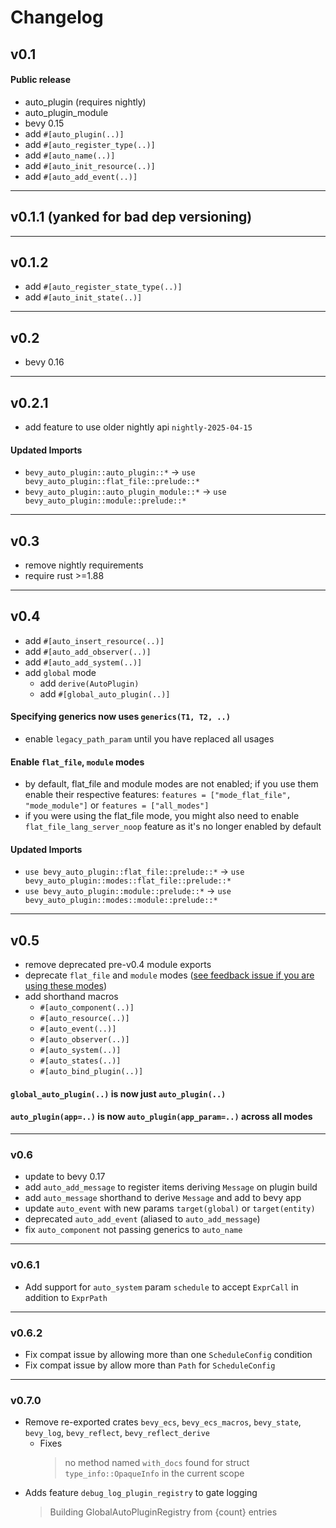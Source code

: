 # Changelog

## v0.1

#### Public release
- auto_plugin (requires nightly)
- auto_plugin_module
- bevy 0.15
- add `#[auto_plugin(..)]`
- add `#[auto_register_type(..)]`
- add `#[auto_name(..)]`
- add `#[auto_init_resource(..)]`
- add `#[auto_add_event(..)]`

---
## v0.1.1 (yanked for bad dep versioning)

---
## v0.1.2
- add `#[auto_register_state_type(..)]`
- add `#[auto_init_state(..)]`

---
## v0.2

- bevy 0.16

---
## v0.2.1

- add feature to use older nightly api `nightly-2025-04-15`

#### Updated Imports

- `bevy_auto_plugin::auto_plugin::*` -> `use bevy_auto_plugin::flat_file::prelude::*`
- `bevy_auto_plugin::auto_plugin_module::*` -> `use bevy_auto_plugin::module::prelude::*`

---
## v0.3

- remove nightly requirements
- require rust >=1.88

---
## v0.4

- add `#[auto_insert_resource(..)]`
- add `#[auto_add_observer(..)]`
- add `#[auto_add_system(..)]`
- add `global` mode
  - add `derive(AutoPlugin)`
  - add `#[global_auto_plugin(..)]`

#### Specifying generics now uses `generics(T1, T2, ..)`
- enable `legacy_path_param` until you have replaced all usages

#### Enable `flat_file`, `module` modes
- by default, flat_file and module modes are not enabled; if you use them enable their respective features:
  `features = ["mode_flat_file", "mode_module"]` or `features = ["all_modes"]`
- if you were using the flat_file mode, you might also need to enable `flat_file_lang_server_noop` feature as it's no longer enabled by default

#### Updated Imports
- `use bevy_auto_plugin::flat_file::prelude::*` -> `use bevy_auto_plugin::modes::flat_file::prelude::*`
- `use bevy_auto_plugin::module::prelude::*` -> `use bevy_auto_plugin::modes::module::prelude::*`

---
## v0.5
- remove deprecated pre-v0.4 module exports
- deprecate `flat_file` and `module` modes ([see feedback issue if you are using these modes](https://github.com/StrikeForceZero/bevy_auto_plugin/issues/19))
- add shorthand macros
  - `#[auto_component(..)]` 
  - `#[auto_resource(..)]` 
  - `#[auto_event(..)]` 
  - `#[auto_observer(..)]` 
  - `#[auto_system(..)]`
  - `#[auto_states(..)]` 
  - `#[auto_bind_plugin(..)]`

#### `global_auto_plugin(..)` is now just `auto_plugin(..)`

#### `auto_plugin(app=..)` is now `auto_plugin(app_param=..)` across all modes

---
### v0.6
- update to bevy 0.17
- add `auto_add_message` to register items deriving `Message` on plugin build
- add `auto_message` shorthand to derive `Message` and add to bevy app
- update `auto_event` with new params `target(global)` or `target(entity)`
- deprecated `auto_add_event` (aliased to `auto_add_message`)
- fix `auto_component` not passing generics to `auto_name`

---
### v0.6.1
- Add support for `auto_system` param `schedule` to accept `ExprCall` in addition to `ExprPath`

---
### v0.6.2
- Fix compat issue by allowing more than one `ScheduleConfig` condition
- Fix compat issue by allow more than `Path` for `ScheduleConfig`

---
### v0.7.0
- Remove re-exported crates `bevy_ecs`, `bevy_ecs_macros`, `bevy_state`, `bevy_log`, `bevy_reflect`, `bevy_reflect_derive`
  - Fixes 
    > no method named `with_docs` found for struct `type_info::OpaqueInfo` in the current scope
- Adds feature `debug_log_plugin_registry` to gate logging 
    > Building GlobalAutoPluginRegistry from {count} entries